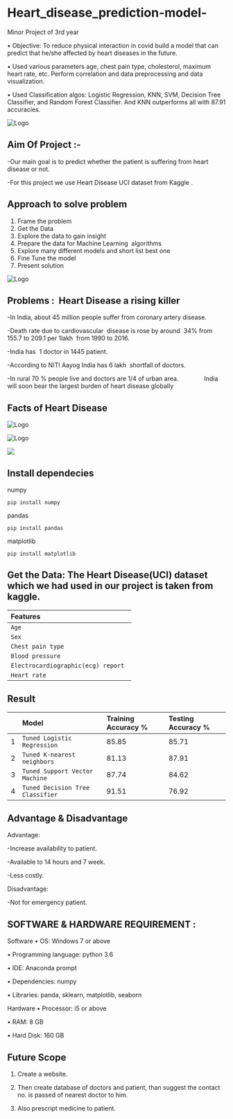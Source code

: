 
# Heart_disease_prediction-model-

Minor Project of 3rd year

• Objective: To reduce physical interaction in covid build a model that can predict that he/she affected by heart diseases in the future.

• Used various parameters age, chest pain type, cholesterol, maximum heart rate, etc. Perform correlation and data preprocessing and data visualization.

• Used Classification algos: Logistic Regression, KNN, SVM, Decision Tree Classifier, and Random Forest Classifier. And KNN outperforms all with 87.91 accuracies. 

![Logo](https://www.biospectrumasia.com/uploads/articles/cancer_n_ai-10937.jpg)


## Aim Of Project :-

-Our main goal is to predict whether the patient 
      is suffering  from heart disease or not.

-For this project we use Heart Disease UCI dataset
      from Kaggle .


## Approach to solve problem 
1. Frame the problem
2. Get the Data
3. Explore the data to gain insight
4. Prepare the data for Machine Learning  algorithms 
5. Explore many different models and short list best one
6. Fine Tune the model
7. Present solution

![Logo](https://cdn-images-1.medium.com/max/1600/1*KzmIUYPmxgEHhXX7SlbP4w.jpeg)




 ## Problems :  Heart Disease a rising killer 
 
-In India, about 45 million people suffer from coronary artery disease.

-Death rate due to cardiovascular  disease is rose by around  34% from  155.7 to 209.1 per 1lakh  from 1990 to 2016.

-India has  1 doctor in 1445 patient.

-According to NITI Aayog India has 6 lakh  shortfall of doctors.

-In rural 70 % people live and doctors are 1/4 of urban area.
     
         India will soon bear the largest burden of heart disease globally


## Facts of Heart Disease

![Logo](https://external-content.duckduckgo.com/iu/?u=https%3A%2F%2Ftse1.mm.bing.net%2Fth%3Fid%3DOIP.-dbvf4io31b_GzsSjhuU-wHaGE%26pid%3DApi&f=1)

![Logo](https://thumbnails-visually.netdna-ssl.com/heart-health_57171b0c5e9cf.jpg)

![](http://indpaedia.com/ind/images/f/f9/The_ten_top_causes_of_death_in_India%2C_2005-15.jpg)
 
## Install dependecies
numpy 
```
pip install numpy
```
pandas
```
pip install pandas
```
matplotlib
```
pip install matplotlib
```

## Get the Data: The Heart Disease(UCI) dataset which we had used in our project is taken from kaggle.

| Features |
| :-------- |
| `Age` |
| `Sex` |
| `Chest pain type` |
| `Blood pressure ` |
| `Electrocardiographic(ecg) report ` |
| `Heart rate` |

## Result

|    |**Model** | **Training Accuracy %**    | **Testing Accuracy %**             |
| :- | :-------- | :------- | :------------------------- |
| 1| `Tuned Logistic Regression` | 85.85 |  	85.71|
| 2|`Tuned K-nearest neighbors` | 81.13 |  	87.91 |
| 3|`Tuned Support Vector Machine` | 87.74 |  	84.62 |
| 4 |`Tuned Decision Tree Classifier` |  	91.51 | 76.92|


## Advantage & Disadvantage
Advantage:

-Increase availability to patient.

-Available to 14 hours and 7 week.

-Less costly.

Disadvantage:

-Not for emergency patient.


## SOFTWARE & HARDWARE REQUIREMENT : 
Software
•	OS: Windows 7 or above 

•	Programming language: python 3.6 

•	IDE: Anaconda prompt

•	Dependencies: numpy 

•	Libraries: panda,  sklearn,  matplotlib,  seaborn


Hardware
•	Processor: i5 or above 

•	RAM: 8 GB 

•	Hard Disk: 160 GB 



## Future Scope
1. Create a website. 

2. Then create database of doctors and patient, than suggest the contact no. is passed of nearest doctor to him.

3. Also prescript medicine to patient.




